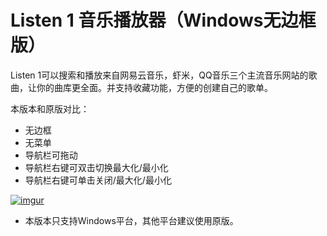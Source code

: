 Listen 1 音乐播放器（Windows无边框版）
=========================

Listen 1可以搜索和播放来自网易云音乐，虾米，QQ音乐三个主流音乐网站的歌曲，让你的曲库更全面。并支持收藏功能，方便的创建自己的歌单。

本版本和原版对比：
- 无边框
- 无菜单
- 导航栏可拖动
- 导航栏右键可双击切换最大化/最小化
- 导航栏右键可单击关闭/最大化/最小化

[![imgur](https://i.imgur.com/3uzyHdD.png)]()

* 本版本只支持Windows平台，其他平台建议使用原版。
